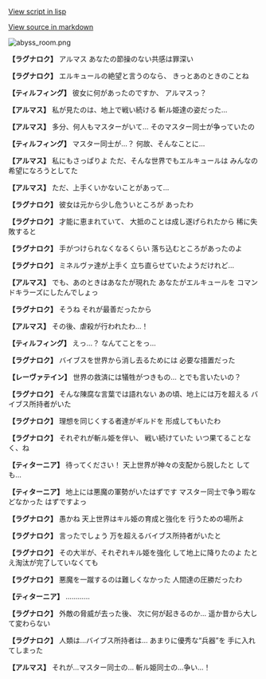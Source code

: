 [View script in lisp](../scripts/110160140.txt)

[View source in markdown](110160140.md)

![abyss_room.png](../images/backgrounds/abyss_room.png)

**【ラグナロク】**
アルマス
あなたの節操のない共感は罪深い

**【ラグナロク】**
エルキュールの絶望と言うのなら、
きっとあのときのことね

**【ティルフィング】**
彼女に何があったのですか、
アルマスっ？

**【アルマス】**
私が見たのは、地上で戦い続ける
斬ル姫達の姿だった…

**【アルマス】**
多分、何人もマスターがいて…
そのマスター同士が争っていたの

**【ティルフィング】**
マスター同士が…？
何故、そんなことに…

**【アルマス】**
私にもさっぱりよ
ただ、そんな世界でもエルキュールは
みんなの希望になろうとしてた

**【アルマス】**
ただ、上手くいかないことがあって…

**【ラグナロク】**
彼女は元から少し危ういところが
あったわ

**【ラグナロク】**
才能に恵まれていて、
大抵のことは成し遂げられたから
稀に失敗すると

**【ラグナロク】**
手がつけられなくなるくらい
落ち込むところがあったのよ

**【ラグナロク】**
ミネルヴァ達が上手く
立ち直らせていたようだけれど…

**【アルマス】**
でも、あのときはあなたが現れた
あなたがエルキュールを
コマンドキラーズにしたんでしょっ

**【ラグナロク】**
そうね
それが最善だったから

**【アルマス】**
その後、虐殺が行われたわ…！

**【ティルフィング】**
えっ…？
なんてことをっ…

**【ラグナロク】**
バイブスを世界から消し去るためには
必要な措置だった

**【レーヴァテイン】**
世界の救済には犠牲がつきもの…
とでも言いたいの？

**【ラグナロク】**
そんな陳腐な言葉では語れない
あの頃、地上には万を超える
バイブス所持者がいた

**【ラグナロク】**
理想を同じくする者達がギルドを
形成してもいたわ

**【ラグナロク】**
それぞれが斬ル姫を伴い、
戦い続けていた
いつ果てることなく、ね

**【ティターニア】**
待ってください！
天上世界が神々の支配から脱したと
しても…

**【ティターニア】**
地上には悪魔の軍勢がいたはずです
マスター同士で争う暇などなかった
はずですよっ

**【ラグナロク】**
愚かね
天上世界はキル姫の育成と強化を
行うための場所よ

**【ラグナロク】**
言ったでしょう
万を超えるバイブス所持者がいたと

**【ラグナロク】**
その大半が、それぞれキル姫を強化
して地上に降りたのよ
たとえ淘汰が完了していなくても

**【ラグナロク】**
悪魔を一蹴するのは難しくなかった
人間達の圧勝だったわ

**【ティターニア】**
…………

**【ラグナロク】**
外敵の脅威が去った後、
次に何が起きるのか…
遥か昔から大して変わらない

**【ラグナロク】**
人類は…バイブス所持者は…
あまりに優秀な“兵器”を
手に入れてしまった

**【アルマス】**
それが…マスター同士の…
斬ル姫同士の…争い…！